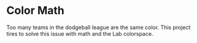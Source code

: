 # Color Math

Too many teams in the dodgeball league are the same color.
This project tires to solve this issue with math and the 
Lab colorspace.